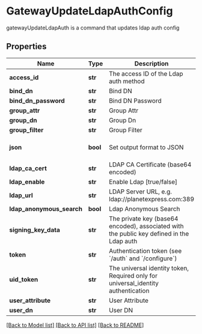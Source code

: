 # GatewayUpdateLdapAuthConfig

gatewayUpdateLdapAuth is a command that updates ldap auth config
## Properties
Name | Type | Description | Notes
------------ | ------------- | ------------- | -------------
**access_id** | **str** | The access ID of the Ldap auth method | [optional] 
**bind_dn** | **str** | Bind DN | [optional] 
**bind_dn_password** | **str** | Bind DN Password | [optional] 
**group_attr** | **str** | Group Attr | [optional] 
**group_dn** | **str** | Group Dn | [optional] 
**group_filter** | **str** | Group Filter | [optional] 
**json** | **bool** | Set output format to JSON | [optional] [default to False]
**ldap_ca_cert** | **str** | LDAP CA Certificate (base64 encoded) | [optional] 
**ldap_enable** | **str** | Enable Ldap [true/false] | [optional] 
**ldap_url** | **str** | LDAP Server URL, e.g. ldap://planetexpress.com:389 | [optional] 
**ldap_anonymous_search** | **bool** | Ldap Anonymous Search | [optional] 
**signing_key_data** | **str** | The private key (base64 encoded), associated with the public key defined in the Ldap auth | [optional] 
**token** | **str** | Authentication token (see &#x60;/auth&#x60; and &#x60;/configure&#x60;) | [optional] 
**uid_token** | **str** | The universal identity token, Required only for universal_identity authentication | [optional] 
**user_attribute** | **str** | User Attribute | [optional] 
**user_dn** | **str** | User DN | [optional] 

[[Back to Model list]](../README.md#documentation-for-models) [[Back to API list]](../README.md#documentation-for-api-endpoints) [[Back to README]](../README.md)


